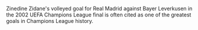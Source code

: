 Zinedine Zidane's volleyed goal for Real Madrid against Bayer Leverkusen in the 2002 UEFA Champions League final is often cited as one of the greatest goals in Champions League history.

